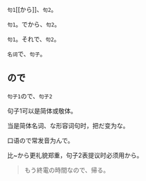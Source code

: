`句1`[[から]]、`句2`。

`句1`。でから、`句2`。

`句1`。それで、`句2`。

`名词`で、`句子`。

## ので

`句子1`ので、`句子2`

句子1可以是简体或敬体。

当是简体名词、な形容词句时，把だ变为な。

口语ので常发音为んで。

比~から更礼貌郑重，句子2表提议时必须用から。

> もう終電の時間なので、帰る。
